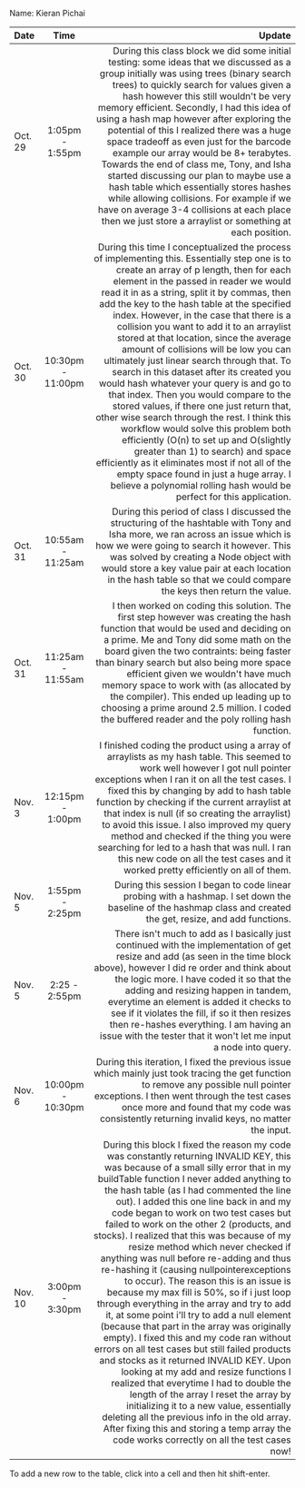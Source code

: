 Name: Kieran Pichai

| Date    |       Time        |                                                                                                                                                                                                                                                                                                                                                                                                                                                                                                                                                                                                                                                                                                                                                                                                                                                                                                                                                                                                                                                                                                                                                                                                                                                      Update |
|:--------|:-----------------:|------------------------------------------------------------------------------------------------------------------------------------------------------------------------------------------------------------------------------------------------------------------------------------------------------------------------------------------------------------------------------------------------------------------------------------------------------------------------------------------------------------------------------------------------------------------------------------------------------------------------------------------------------------------------------------------------------------------------------------------------------------------------------------------------------------------------------------------------------------------------------------------------------------------------------------------------------------------------------------------------------------------------------------------------------------------------------------------------------------------------------------------------------------------------------------------------------------------------------------------------------------:|
| Oct. 29 |  1:05pm - 1:55pm  |                                                                                                                                                                                                                                                                                                                                                                                                                                                                                                         During this class block we did some initial testing: some ideas that we discussed as a group initially was using trees (binary search trees) to quickly search for values given a hash however this still wouldn't be very memory efficient. Secondly, I had this idea of using a hash map however after exploring the potential of this I realized there was a huge space tradeoff as even just for the barcode example our array would be 8+ terabytes. Towards the end of class me, Tony, and Isha started discussing our plan to maybe use a hash table which essentially stores hashes while allowing collisions. For example if we have on average 3-4 collisions at each place then we just store a arraylist or something at each position. |
| Oct. 30 | 10:30pm - 11:00pm |                                                                                                                                                                                                              During this time I conceptualized the process of implementing this. Essentially step one is to create an array of p length, then for each element in the passed in reader we would read it in as a string, split it by commas, then add the key to the hash table at the specified index. However, in the case that there is a collision you want to add it to an arraylist stored at that location, since the average amount of collisions will be low you can ultimately just linear search through that. To search in this dataset after its created you would hash whatever your query is and go to that index. Then you would compare to the stored values, if there one just return that, other wise search through the rest. I think this workflow would solve this problem both efficiently (O(n) to set up and O(slightly greater than 1) to search) and space efficiently as it eliminates most if not all of the empty space found in just a huge array. I believe a polynomial rolling hash would be perfect for this application. |
| Oct. 31 | 10:55am - 11:25am |                                                                                                                                                                                                                                                                                                                                                                                                                                                                                                                                                                                                                                                                                                                                                                                                                                                                                                           During this period of class I discussed the structuring of the hashtable with Tony and Isha more, we ran across an issue which is how we were going to search it however. This was solved by creating a Node object with would store a key value pair at each location in the hash table so that we could compare the keys then return the value. |
| Oct. 31 | 11:25am - 11:55am |                                                                                                                                                                                                                                                                                                                                                                                                                                                                                                                                                                                                                                                                                                                                                        I then worked on coding this solution. The first step however was creating the hash function that would be used and deciding on a prime. Me and Tony did some math on the board given the two contraints: being faster than binary search but also being more space efficient given we wouldn't have much memory space to work with (as allocated by the compiler). This ended up leading up to choosing a prime around 2.5 million. I coded the buffered reader and the poly rolling hash function. |
| Nov. 3  | 12:15pm - 1:00pm  |                                                                                                                                                                                                                                                                                                                                                                                                                                                                                                                                                                                                                                                                                               I finished coding the product using a array of arraylists as my hash table. This seemed to work well however I got null pointer exceptions when I ran it on all the test cases. I fixed this by changing by add to hash table function by checking if the current arraylist at that index is null (if so creating the arraylist) to avoid this issue. I also improved my query method and checked if the thing you were searching for led to a hash that was null. I ran this new code on all the test cases and it worked pretty efficiently on all of them. |
| Nov. 5  |  1:55pm - 2:25pm  |                                                                                                                                                                                                                                                                                                                                                                                                                                                                                                                                                                                                                                                                                                                                                                                                                                                                                                                                                                                                                                                                                             During this session I began to code linear probing with a hashmap. I set down the baseline of the hashmap class and created the get, resize, and add functions. |
| Nov. 5  |   2:25 - 2:55pm   |                                                                                                                                                                                                                                                                                                                                                                                                                                                                                                                                                                                                                                                                                                                                                                                 There isn't much to add as I basically just continued with the implementation of get resize and add (as seen in the time block above), however I did re order and think about the logic more. I have coded it so that the adding and resizing happen in tandem, everytime an element is added it checks to see if it violates the fill, if so it then resizes then re-hashes everything. I am having an issue with the tester that it won't let me input a node into query. |
| Nov. 6  | 10:00pm - 10:30pm |                                                                                                                                                                                                                                                                                                                                                                                                                                                                                                                                                                                                                                                                                                                                                                                                                                                                                                                                                                         During this iteration, I fixed the previous issue which mainly just took tracing the get function to remove any possible null pointer exceptions. I then went through the test cases once more and found that my code was consistently returning invalid keys, no matter the input. |
| Nov. 10 |  3:00pm - 3:30pm  | During this block I fixed the reason my code was constantly returning INVALID KEY, this was because of a small silly error that in my buildTable function I never added anything to the hash table (as I had commented the line out). I added this one line back in and my code began to work on two test cases but failed to work on the other 2 (products, and stocks). I realized that this was because of my resize method which never checked if anything was null before re-adding and thus re-hashing it (causing nullpointerexceptions to occur). The reason this is an issue is because my max fill is 50%, so if i just loop through everything in the array and try to add it, at some point i'll try to add a null element (because that part in the array was originally empty). I fixed this and my code ran without errors on all test cases but still failed products and stocks as it returned INVALID KEY. Upon looking at my add and resize functions I realized that everytime I had to double the length of the array I reset the array by initializing it to a new value, essentially deleting all the previous info in the old array. After fixing this and storing a temp array the code works correctly on all the test cases now! |


To add a new row to the table, click into a cell and then hit shift-enter.